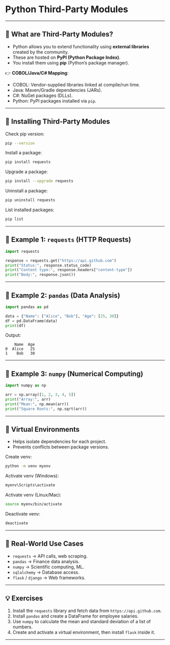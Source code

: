 # Python Third-Party Modules

---

## 🔹 What are Third-Party Modules?
- Python allows you to extend functionality using **external libraries** created by the community.  
- These are hosted on **PyPI (Python Package Index)**.  
- You install them using **pip** (Python’s package manager).  

👉 **COBOL/Java/C# Mapping**:  
- COBOL: Vendor-supplied libraries linked at compile/run time.  
- Java: Maven/Gradle dependencies (JARs).  
- C#: NuGet packages (DLLs).  
- Python: PyPI packages installed via `pip`.  

---

## 🔹 Installing Third-Party Modules

Check pip version:
```bash
pip --version
```

Install a package:
```bash
pip install requests
```

Upgrade a package:
```bash
pip install --upgrade requests
```

Uninstall a package:
```bash
pip uninstall requests
```

List installed packages:
```bash
pip list
```

---

## 🔹 Example 1: `requests` (HTTP Requests)
```python
import requests

response = requests.get("https://api.github.com")
print("Status:", response.status_code)
print("Content type:", response.headers["content-type"])
print("Body:", response.json())
```

---

## 🔹 Example 2: `pandas` (Data Analysis)
```python
import pandas as pd

data = {"Name": ["Alice", "Bob"], "Age": [25, 30]}
df = pd.DataFrame(data)
print(df)
```

Output:
```
    Name  Age
0  Alice   25
1    Bob   30
```

---

## 🔹 Example 3: `numpy` (Numerical Computing)
```python
import numpy as np

arr = np.array([1, 2, 3, 4, 5])
print("Array:", arr)
print("Mean:", np.mean(arr))
print("Square Roots:", np.sqrt(arr))
```

---

## 🔹 Virtual Environments
- Helps isolate dependencies for each project.  
- Prevents conflicts between package versions.  

Create venv:
```bash
python -m venv myenv
```

Activate venv (Windows):
```bash
myenv\Scripts\activate
```

Activate venv (Linux/Mac):
```bash
source myenv/bin/activate
```

Deactivate venv:
```bash
deactivate
```

---

## 🔹 Real-World Use Cases
- `requests` → API calls, web scraping.  
- `pandas` → Finance data analysis.  
- `numpy` → Scientific computing, ML.  
- `sqlalchemy` → Database access.  
- `flask` / `django` → Web frameworks.  

---

## 💡 Exercises

1. Install the `requests` library and fetch data from `https://api.github.com`.  
2. Install `pandas` and create a DataFrame for employee salaries.  
3. Use `numpy` to calculate the mean and standard deviation of a list of numbers.  
4. Create and activate a virtual environment, then install `flask` inside it.  

---
